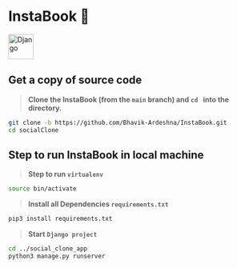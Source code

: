 # InstaBook 👋

<img title="Django" height="50" src="https://www.vectorlogo.zone/logos/djangoproject/djangoproject-ar21.svg"/> 

## Get a copy of source code

> **Clone the InstaBook (from the `main` branch) and `cd ` into the directory.**

```sh
git clone -b https://github.com/Bhavik-Ardeshna/InstaBook.git
cd socialClone
```
## Step to run InstaBook in local machine

> **Step to run `virtualenv`**

```sh
source bin/activate
```

> **Install all Dependencies `requirements.txt`**

```sh
pip3 install requirements.txt
```

> **Start `Django project`**

```sh
cd ../social_clone_app
python3 manage.py runserver
```
